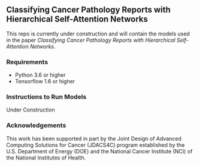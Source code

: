 ## Classifying Cancer Pathology Reports with Hierarchical Self-Attention Networks

This repo is currently under construction and will contain the models used in the paper *Classifying Cancer Pathology Reports with Hierarchical Self-Attention Networks*. 

### Requirements

 - Python 3.6 or higher
 - Tensorflow 1.6 or higher

### Instructions to Run Models

Under Construction

### Acknowledgements
This work has been supported in part by the Joint Design of Advanced Computing Solutions for Cancer (JDACS4C) program established by the U.S. Department of Energy (DOE) and the National Cancer Institute (NCI) of the National Institutes of Health.
